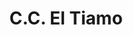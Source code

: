 ---
title: "C.C. El Tiamo"
url: /ciudad-guayana-puerto-ordaz/c-c-el-tiamo/
shop: centro comercial
---
